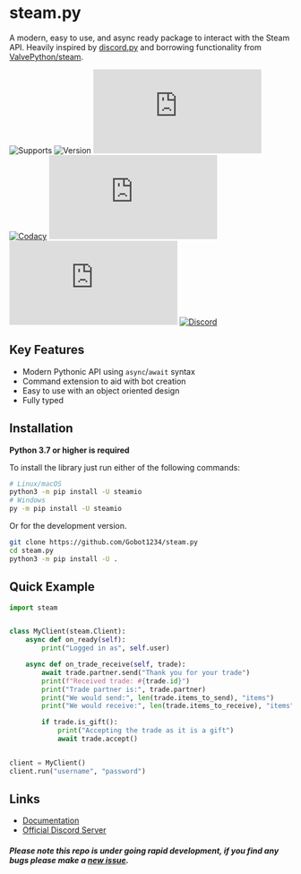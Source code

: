 steam.py
=========

A modern, easy to use, and async ready package to interact with the Steam API. Heavily inspired by 
[discord.py](https://github.com/Rapptz/discord.py) and borrowing functionality from [ValvePython/steam](https://github.com/ValvePython/steam).

![Supports](https://img.shields.io/pypi/pyversions/steamio) ![Version](https://img.shields.io/pypi/v/steamio?color=%2366c0f4) ![License](https://img.shields.io/github/license/Gobot1234/steam.py) [![Codacy](https://img.shields.io/codacy/grade/a0405599d4ab4a8c82655873d7443532)](https://app.codacy.com/manual/Gobot1234/steam.py) [![GitHub issues](https://img.shields.io/github/issues-raw/Gobot1234/steam.py)](https://github.com/Gobot1234/steam.py/issues) [![GitHub stars](https://img.shields.io/github/stars/Gobot1234/steam.py)](https://github.com/Gobot1234/steam.py/stargazers) [![Discord](https://img.shields.io/discord/678629505094647819?color=7289da&label=Discord&logo=discord)](https://discord.gg/MQ68WUS)

Key Features
--------------

- Modern Pythonic API using ``async``/``await`` syntax
- Command extension to aid with bot creation
- Easy to use with an object oriented design
- Fully typed

Installation
--------------

**Python 3.7 or higher is required**

To install the library just run either of the following commands:

```sh
# Linux/macOS
python3 -m pip install -U steamio
# Windows
py -m pip install -U steamio
```

Or for the development version.

```sh
git clone https://github.com/Gobot1234/steam.py
cd steam.py
python3 -m pip install -U .
```

Quick Example
--------------

```py
import steam


class MyClient(steam.Client):
    async def on_ready(self):
        print("Logged in as", self.user)

    async def on_trade_receive(self, trade):
        await trade.partner.send("Thank you for your trade")
        print(f"Received trade: #{trade.id}")
        print("Trade partner is:", trade.partner)
        print("We would send:", len(trade.items_to_send), "items")
        print("We would receive:", len(trade.items_to_receive), "items")

        if trade.is_gift():
            print("Accepting the trade as it is a gift")
            await trade.accept()


client = MyClient()
client.run("username", "password")
```

Links
------

  - [Documentation](https://steampy.rtfd.io/en/latest/index.html)
  - [Official Discord Server](https://discord.gg/MQ68WUS)

##### Please note this repo is under going rapid development, if you find any bugs please make a [new issue](https://github.com/Gobot1234/steam.py/issues/new).
